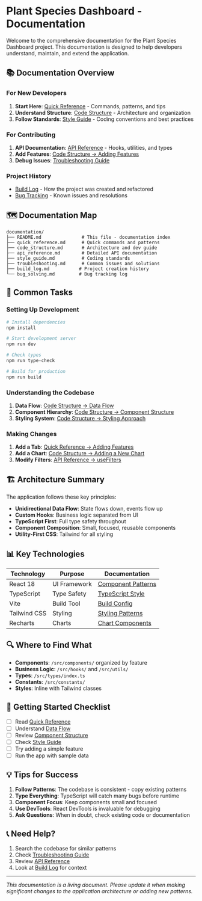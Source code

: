 # Plant Species Dashboard - Documentation

Welcome to the comprehensive documentation for the Plant Species Dashboard project. This documentation is designed to help developers understand, maintain, and extend the application.

## 📚 Documentation Overview

### For New Developers

1. **Start Here**: [Quick Reference](./quick_reference.md) - Commands, patterns, and tips
2. **Understand Structure**: [Code Structure](./code_structure.md) - Architecture and organization
3. **Follow Standards**: [Style Guide](./style_guide.md) - Coding conventions and best practices

### For Contributing

1. **API Documentation**: [API Reference](./api_reference.md) - Hooks, utilities, and types
2. **Add Features**: [Code Structure → Adding Features](./code_structure.md#adding-new-features)
3. **Debug Issues**: [Troubleshooting Guide](./troubleshooting.md)

### Project History

- [Build Log](./build_log.md) - How the project was created and refactored
- [Bug Tracking](./bug_solving.md) - Known issues and resolutions

## 🗺️ Documentation Map

```
documentation/
├── README.md               # This file - documentation index
├── quick_reference.md      # Quick commands and patterns
├── code_structure.md       # Architecture and dev guide
├── api_reference.md        # Detailed API documentation
├── style_guide.md          # Coding standards
├── troubleshooting.md      # Common issues and solutions
├── build_log.md           # Project creation history
└── bug_solving.md         # Bug tracking log
```

## 🎯 Common Tasks

### Setting Up Development

```bash
# Install dependencies
npm install

# Start development server
npm run dev

# Check types
npm run type-check

# Build for production
npm run build
```

### Understanding the Codebase

1. **Data Flow**: [Code Structure → Data Flow](./code_structure.md#data-flow--state-management)
2. **Component Hierarchy**: [Code Structure → Component Structure](./code_structure.md#component-structure)
3. **Styling System**: [Code Structure → Styling Approach](./code_structure.md#styling-approach)

### Making Changes

1. **Add a Tab**: [Quick Reference → Adding Features](./quick_reference.md#-adding-a-new-feature)
2. **Add a Chart**: [Code Structure → Adding a New Chart](./code_structure.md#adding-a-new-chart)
3. **Modify Filters**: [API Reference → useFilters](./api_reference.md#usefilters)

## 🏗️ Architecture Summary

The application follows these key principles:

- **Unidirectional Data Flow**: State flows down, events flow up
- **Custom Hooks**: Business logic separated from UI
- **TypeScript First**: Full type safety throughout
- **Component Composition**: Small, focused, reusable components
- **Utility-First CSS**: Tailwind for all styling

## 📊 Key Technologies

| Technology | Purpose | Documentation |
|------------|---------|---------------|
| React 18 | UI Framework | [Component Patterns](./style_guide.md#react-patterns) |
| TypeScript | Type Safety | [TypeScript Style](./style_guide.md#typescript) |
| Vite | Build Tool | [Build Config](./code_structure.md#build-configuration) |
| Tailwind CSS | Styling | [Styling Patterns](./style_guide.md#tailwind-css-patterns) |
| Recharts | Charts | [Chart Components](./api_reference.md#adding-a-new-chart) |

## 🔍 Where to Find What

- **Components**: `/src/components/` organized by feature
- **Business Logic**: `/src/hooks/` and `/src/utils/`
- **Types**: `/src/types/index.ts`
- **Constants**: `/src/constants/`
- **Styles**: Inline with Tailwind classes

## 🚀 Getting Started Checklist

- [ ] Read [Quick Reference](./quick_reference.md)
- [ ] Understand [Data Flow](./code_structure.md#data-flow--state-management)
- [ ] Review [Component Structure](./code_structure.md#component-structure)
- [ ] Check [Style Guide](./style_guide.md)
- [ ] Try adding a simple feature
- [ ] Run the app with sample data

## 💡 Tips for Success

1. **Follow Patterns**: The codebase is consistent - copy existing patterns
2. **Type Everything**: TypeScript will catch many bugs before runtime
3. **Component Focus**: Keep components small and focused
4. **Use DevTools**: React DevTools is invaluable for debugging
5. **Ask Questions**: When in doubt, check existing code or documentation

## 📞 Need Help?

1. Search the codebase for similar patterns
2. Check [Troubleshooting Guide](./troubleshooting.md)
3. Review [API Reference](./api_reference.md)
4. Look at [Build Log](./build_log.md) for context

---

*This documentation is a living document. Please update it when making significant changes to the application architecture or adding new patterns.*
